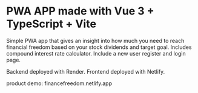 # PWA APP made with Vue 3 + TypeScript + Vite

Simple PWA app that gives an insight into how much you need to reach financial freedom based on your stock dividends and target goal. Includes compound interest rate calculator. Include a new user register and login page.

Backend deployed with Render. Frontend deployed with Netlify.

product demo:
financefreedom.netlify.app

